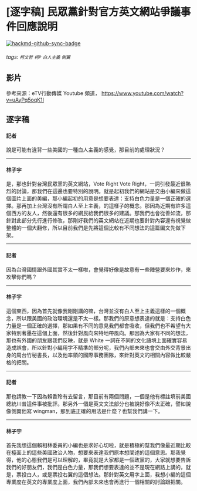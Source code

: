 # [逐字稿] 民眾黨針對官方英文網站爭議事件回應說明

[![hackmd-github-sync-badge](https://hackmd.io/nQ1eA2-XTq-4Ude5A3LsmA/badge)](https://hackmd.io/nQ1eA2-XTq-4Ude5A3LsmA)


###### tags: `柯文哲` `柯P` `白人主義` `側翼`

## 影片

參考來源：eTV行動傳媒 Youtube 頻道， https://www.youtube.com/watch?v=uAyPq5oqK1I


## 逐字稿

#### 記者

說是可能有違背一些美國的一種白人主義的感覺，那目前的處理狀況？

---

#### 林子宇

是，那也針對台灣民眾黨的英文網站，Vote Right Vote Right，一詞引發最近很熱烈的討論，那我們在這邊也要特別的說明。就是起初我們的網站是交由小編來做這個圖片上面的美編，那小編起初的用意是想要表達：支持白色力量是一個正確的選擇。那再加上台灣沒有所謂白人至上主義，的這樣子的概念。那因為近期有許多這個西方的友人，然後還有很多的網民給我們很多的建議。那我們也會從善如流，那針對此部分先行進行修改，那剛好我們的英文網站在近期也要針對內容還有視覺做整體的一個大翻修，所以目前我們是先將這個比較有不同想法的這篇圖文先做下架。

---

#### 記者

因為台灣國情跟外國其實不太一樣啦，會覺得好像是故意有一些陣營要來炒作，來攻擊你們嗎？

---

#### 林子宇

這個東西，因為首先就像我剛剛講的嘛，台灣並沒有白人至上主義這樣的一個概念，所以跟美國的政治環境還是不太一樣。那我們的原意想表達的就是：支持白色力量是一個正確的選擇，那如果有不同的意見我們都會吸收，但我們也不希望有大家特別著墨在這個上面，然後針對風向來特地帶風向。那因為大家有不同的想法，那也有外國的朋友跟我們反映，就是 White 一詞在不同的文化語境上面確實容易造成誤會，所以針對小編用字不精準的部分呢，我們內部未來也會交由外交背景出身的周台竹秘書長，以及他率領的國際事務團隊，來針對英文的相關內容做比較嚴格的把關。

---

#### 記者

那也請教一下因為賴香玲有去留言，那目前有兩個問題，一個是他有標註填前美國總統川普這件事被批評。那另外一個是英文文法部分也被說好像不太正確，譬如說像側翼他寫 wingman，那到底正確的用法是什麼？也幫我們講一下。

---

#### 林子宇

首先我想這個賴相林委員的小編也是求好心切啦，就是積極的幫我們像最近期比較在檯面上的這些美國政治人物，想要來表達我們原本想闡述的這個意思。那我覺得，他的心態我們是可以理解的，畢竟就是大家都是一個政黨的，大家就想要告訴我們的好朋友們，我們是白色力量，那我們想要表達的並不是現在網路上講的，就是，票投白人，或是票投右翼的這個想法。那針對英文用字上面，我想小編的這個專業度在英文的專業度上面，我們內部未來也會再進行一個相關的討論跟把關。


